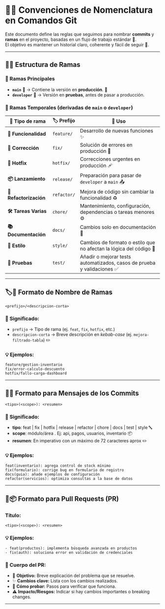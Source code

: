 # 📝✨ Convenciones de Nomenclatura en Comandos Git  

Este documento define las reglas que seguimos para nombrar **commits** y **ramas** en el proyecto, basadas en un flujo de trabajo estándar 🚀.  
El objetivo es mantener un historial claro, coherente y fácil de seguir 🧭.  

---


## 📂🌿 Estructura de Ramas  

### 🔹 Ramas Principales  

- **`main`** 🏁 → Contiene la versión en **producción**. 💼  
- **`developer`** 🧪 → Versión en **pruebas**, antes de pasar a producción.  

### 🔹 Ramas Temporales (derivadas de **`main`** o **`developer`**)  

| 🌱 Tipo de rama        | 🏷️ Prefijo  | 📌 Uso |
|------------------------|-------------|-------|
| **🚀 Funcionalidad**   | `feature/`  | Desarrollo de nuevas funciones ✨ |
| **🐞 Corrección**      | `fix/`      | Solución de errores en producción 🔧 |
| **🚨 Hotfix**          | `hotfix/`   | Correcciones urgentes en producción 🩹 |
| **📦 Lanzamiento**     | `release/`  | Preparación para pasar de `developer` a `main` 📤 |
| **🔄 Refactorización** | `refactor/` | Mejora de código sin cambiar la funcionalidad ♻️ |
| **🛠 Tareas Varias**   | `chore/`    | Mantenimiento, configuración, dependencias o tareas menores ⚙️ |
| **📚 Documentación**   | `docs/`     | Cambios solo en documentación 📝 |
| **🎨 Estilo**          | `style/`    | Cambios de formato o estilo que no afectan la lógica del código 🎯 |
| **🧪 Pruebas**         |  `test/`    | Añadir o mejorar tests automatizados, casos de prueba y validaciones ✅|




---

## 🏷️🌿 Formato de Nombre de Ramas

```text
<prefijo>/<descripcion-corta>
```

### 📖 Significado:

- `prefijo` → Tipo de rama (ej. `feat`, `fix`, `hotfix`, etc.)
- `descripcion-corta` → Breve descripción en *kebab-case* (ej. `mejora-filtrado-tabla`) ✏️

### 💡 Ejemplos:

```text
feature/gestion-inventario
fix/error-calculo-descuento
hotfix/fallo-carga-dashboard
```

---

## 💬📌 Formato para Mensajes de los Commits

```text
<tipo>(<scope>): <resumen>
```

### 📖 Significado:

- **tipo**: feat | fix | hotfix  | release | refactor | chore | docs  |  test  | style 🔤
- **scope**: módulo/área . Ej: api, pagos, usuarios, inventario 📦
- **resumen**: En imperativo con un máximo de 72 caracteres aprox ✏️


### 💡 Ejemplos:

```text
feat(inventario): agrega control de stock mínimo
fix(formulario): corrige bug en formulario de registro
docs(guia): añade ejemplos de configuración
refactor(servicios): optimiza consultas a la base de datos

```
---

## 🔀📦 Formato para Pull Requests (PR)

### Título:

```text
<tipo>(<scope>): <resumen>
```

### 💡 Ejemplos:

```text
- feat(productos): implementa búsqueda avanzada en productos
- fix(auth): soluciona error en validación de credenciales
```

### 📄 Cuerpo del PR:

- 🎯 **Objetivo:** Breve explicación del problema que se resuelve.
- ✨ **Cambios clave:** Lista con los cambios realizados.
- 🧪 **Cómo probar:** Pasos para verificar que funciona.
- ⚠️ **Impacto/Riesgos:** Indicar si hay cambios importantes o breaking changes.

---
